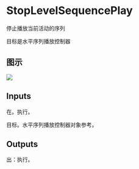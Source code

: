 # StopLevelSequencePlay

停止播放当前活动的序列

目标是水平序列播放控制器

## 图示

![]($-20221218-21265717.png)

## Inputs

在。执行。

目标。水平序列播放控制器对象参考。  

## Outputs

出：执行。
